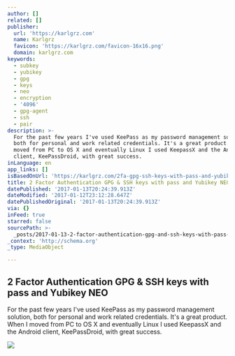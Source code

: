 ```yaml
---
author: []
related: []
publisher:
  url: 'https://karlgrz.com'
  name: Karlgrz
  favicon: 'https://karlgrz.com/favicon-16x16.png'
  domain: karlgrz.com
keywords:
  - subkey
  - yubikey
  - gpg
  - keys
  - neo
  - encryption
  - '4096'
  - gpg-agent
  - ssh
  - pair
description: >-
  For the past few years I've used KeePass as my password management solution,
  both for personal and work related credentials. It's a great product. When I
  moved from PC to OS X and eventually Linux I used KeepassX and the Android
  client, KeePassDroid, with great success.
inLanguage: en
app_links: []
isBasedOnUrl: 'https://karlgrz.com/2fa-gpg-ssh-keys-with-pass-and-yubikey-neo/'
title: 2 Factor Authentication GPG & SSH keys with pass and Yubikey NEO
datePublished: '2017-01-13T20:24:39.913Z'
dateModified: '2017-01-12T23:12:28.647Z'
datePublishedOriginal: '2017-01-13T20:24:39.913Z'
via: {}
inFeed: true
starred: false
sourcePath: >-
  _posts/2017-01-13-2-factor-authentication-gpg-and-ssh-keys-with-pass-and-yubikey.md
_context: 'http://schema.org'
_type: MediaObject

---
```

<article style=""><h1>2 Factor Authentication GPG &amp; SSH keys with pass and Yubikey NEO</h1><p>For the past few years I've used KeePass as my password management solution, both for personal and work related credentials. It's a great product. When I moved from PC to OS X and eventually Linux I used KeepassX and the Android client, KeePassDroid, with great success.</p><img src="https://www.gravatar.com/avatar/c89d7aaa0fd05ebbf6326e2da6c9552e?s=200" /></article>